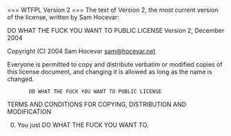 === WTFPL Version 2 ===
The text of Version 2, the most current version of the license, written by Sam Hocevar:<ref name="Hocevar, WTFPL, 2.0" />

<syntaxhighlight lang="text">
           DO WHAT THE FUCK YOU WANT TO PUBLIC LICENSE
                   Version 2, December 2004
 
Copyright (C) 2004 Sam Hocevar <sam@hocevar.net>

Everyone is permitted to copy and distribute verbatim or modified
copies of this license document, and changing it is allowed as long
as the name is changed.
 
           DO WHAT THE FUCK YOU WANT TO PUBLIC LICENSE
  TERMS AND CONDITIONS FOR COPYING, DISTRIBUTION AND MODIFICATION

 0. You just DO WHAT THE FUCK YOU WANT TO.
</syntaxhighlight>
